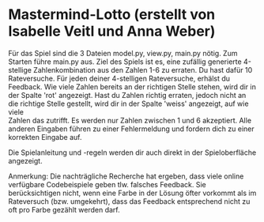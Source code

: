 # Mastermind-Lotto (erstellt von Isabelle Veitl und Anna Weber)

Für das Spiel sind die 3 Dateien model.py, view.py, main.py nötig.
Zum Starten führe main.py aus.
Ziel des Spiels ist es, eine zufällig generierte 4-stellige Zahlenkombination aus den Zahlen 1-6 zu erraten.
  Du hast dafür 10 Rateversuche.
  Für jeden deiner 4-stelligen Rateversuche, erhälst du Feedback. 
  Wie viele Zahlen bereits an der richtigen Stelle stehen, wird dir in der Spalte 'rot' angezeigt.
  Hast du Zahlen richtig erraten, jedoch nicht an die richtige Stelle gestellt, wird dir in der Spalte 'weiss' angezeigt, auf wie viele   
  Zahlen das zutrifft.
  Es werden nur Zahlen zwischen 1 und 6 akzeptiert. Alle anderen Eingaben führen zu einer Fehlermeldung und fordern dich zu einer
  korrekten Eingabe auf.
    
Die Spielanleitung und -regeln werden dir auch direkt in der Spieloberfläche angezeigt.




Anmerkung: Die nachträgliche Recherche hat ergeben, dass viele online verfügbare Codebeispiele geben tlw. falsches Feedback. Sie berücksichtigen nicht, wenn eine Farbe in der Lösung öfter vorkommt als im Rateversuch (bzw. umgekehrt), dass das Feedback entsprechend nicht zu oft pro Farbe gezählt werden darf.

